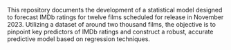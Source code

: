 This repository documents the development of a statistical model designed to forecast IMDb ratings for twelve films scheduled for release in November 2023. Utilizing a dataset of around two thousand films, the objective is to pinpoint key predictors of IMDb ratings and construct a robust, accurate predictive model based on regression techniques.
